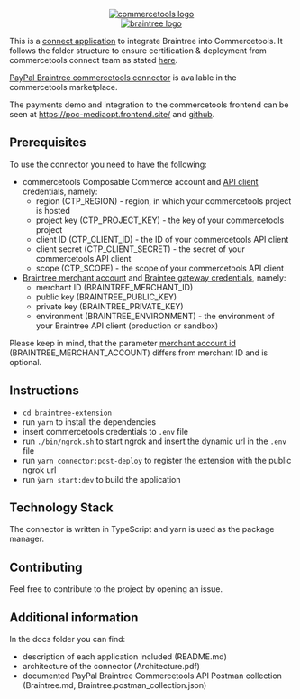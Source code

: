 <p align="center">
  <a href="https://commercetools.com/">
    <img alt="commercetools logo" src="https://unpkg.com/@commercetools-frontend/assets/logos/commercetools_primary-logo_horizontal_RGB.png">
  </a><br>
  <a href="https://www.braintreepayments.com/">
    <img alt="braintree logo" src="https://www.braintreepayments.com/images/braintree-logo-black.png">
  </a><br>
</p>

This is a [connect application](https://marketplace.commercetools.com/) to integrate Braintree into Commercetools. It follows the folder structure to ensure certification & deployment from commercetools connect team as stated [here](https://github.com/commercetools/connect-application-kit#readme).

[PayPal Braintree commercetools connector](https://marketplace.commercetools.com/integration/paypal-braintree) is available in the commercetools marketplace.

The payments demo and integration to the commercetools frontend can be seen at https://poc-mediaopt.frontend.site/ and [github](https://github.com/mediaopt/braintree-commercetools-cofe-integration).

## Prerequisites

To use the connector you need to have the following:

- commercetools Composable Commerce account and [API client](https://docs.commercetools.com/api/projects/api-clients#apiclient) credentials, namely:
  - region (CTP_REGION) - region, in which your commercetools project is hosted
  - project key (CTP_PROJECT_KEY) - the key of your commercetools project
  - client ID (CTP_CLIENT_ID) - the ID of your commercetools API client
  - client secret (CTP_CLIENT_SECRET) - the secret of your commercetools API client
  - scope (CTP_SCOPE) - the scope of your commercetools API client
- [Braintree merchant account](https://developer.paypal.com/braintree/articles/get-started/overview) and [Braintee gateway credentials](https://developer.paypal.com/braintree/articles/control-panel/important-gateway-credentials), namely:
  - merchant ID (BRAINTREE_MERCHANT_ID)
  - public key (BRAINTREE_PUBLIC_KEY)
  - private key (BRAINTREE_PRIVATE_KEY)
  - environment (BRAINTREE_ENVIRONMENT) - the environment of your Braintree API client (production or sandbox)

Please keep in mind, that the parameter [merchant account id](https://developer.paypal.com/braintree/articles/control-panel/important-gateway-credentials#merchant-account-id-versus-merchant-id) (BRAINTREE_MERCHANT_ACCOUNT) differs from merchant ID and is optional.

## Instructions

- `cd braintree-extension`
- run `yarn` to install the dependencies
- insert commercetools credentials to `.env` file
- run `./bin/ngrok.sh` to start ngrok and insert the dynamic url in the `.env` file
- run `yarn connector:post-deploy` to register the extension with the public ngrok url
- run `ỳarn start:dev` to build the application

## Technology Stack

The connector is written in TypeScript and yarn is used as the package manager.

## Contributing

Feel free to contribute to the project by opening an issue.

## Additional information

In the docs folder you can find:

- description of each application included (README.md)
- architecture of the connector (Architecture.pdf)
- documented PayPal Braintree Commercetools API Postman collection (Braintree.md, Braintree.postman_collection.json)
